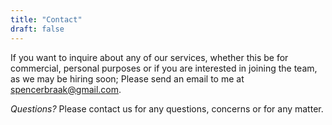 ```yaml
---
title: "Contact"
draft: false
---
```


If you want to inquire about any of our services, whether this be for commercial, personal purposes or if you are interested in joining the team,
as we may be hiring soon; Please send an email to me at spencerbraak@gmail.com. 

*Questions?* Please contact us for any questions, concerns or for any matter.




